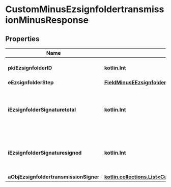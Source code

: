 
# CustomMinusEzsignfoldertransmissionMinusResponse

## Properties
Name | Type | Description | Notes
------------ | ------------- | ------------- | -------------
**pkiEzsignfolderID** | **kotlin.Int** | The unique ID of the Ezsignfolder | 
**eEzsignfolderStep** | [**FieldMinusEEzsignfolderStep**](FieldMinusEEzsignfolderStep.md) |  | 
**iEzsignfolderSignaturetotal** | **kotlin.Int** | The number of total signatures that were requested in the Ezsignfolder | 
**iEzsignfolderSignaturesigned** | **kotlin.Int** | The number of signatures that were signed in the Ezsignfolder. | 
**aObjEzsignfoldertransmissionSigner** | [**kotlin.collections.List&lt;CustomMinusEzsignfoldertransmissionSignerMinusResponse&gt;**](CustomMinusEzsignfoldertransmissionSignerMinusResponse.md) |  | 



